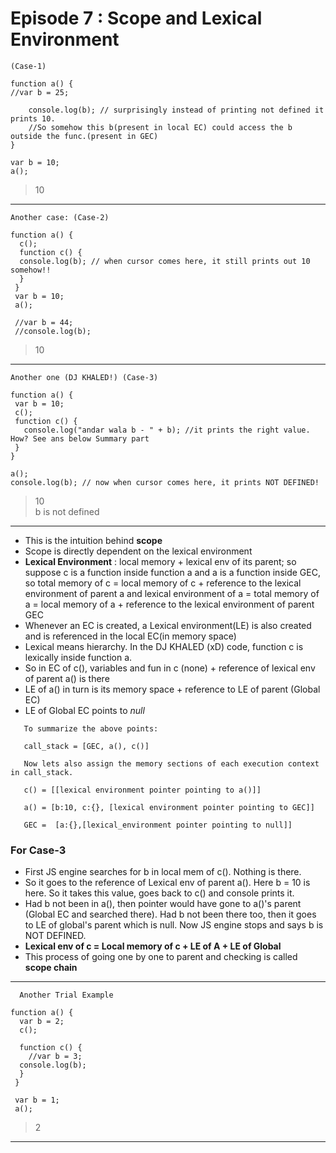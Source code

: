 # Episode 7 : Scope and Lexical Environment

```
(Case-1)

function a() {
//var b = 25;

    console.log(b); // surprisingly instead of printing not defined it prints 10. 
    //So somehow this b(present in local EC) could access the b outside the func.(present in GEC) 
}

var b = 10;
a();
```
> 10
---------------------
```
Another case: (Case-2)

function a() {
  c();
  function c() {
  console.log(b); // when cursor comes here, it still prints out 10 somehow!!
  }
 }
 var b = 10;
 a();
 
 //var b = 44;
 //console.log(b); 
 ```
 > 10
 --------------------
 ```
 Another one (DJ KHALED!) (Case-3)
 
 function a() {
  var b = 10;
  c();
  function c() {
    console.log("andar wala b - " + b); //it prints the right value. How? See ans below Summary part
  }
 }
 
 a();
 console.log(b); // now when cursor comes here, it prints NOT DEFINED!
```
> 10 <br/>
> b is not defined
 --------------------
 
- This is the intuition behind **scope**
- Scope is directly dependent on the lexical environment
- **Lexical Environment** : local memory + lexical env of its parent; so suppose c is a function inside function a and a is a function inside GEC, so  total memory of c =  local memory of c  + reference to the lexical environment of parent a and lexical environment of a = total memory of a = local memory of a + reference to the lexical environment of parent GEC
- Whenever an EC is created, a Lexical environment(LE) is also created and is referenced in the local EC(in memory space)
- Lexical means hierarchy. In the DJ KHALED (xD) code, function c is lexically inside function a. 
- So in EC of c(), variables and fun in c (none) + reference of lexical env of parent a() is there
- LE of a() in turn is its memory space + reference to LE of parent (Global EC)
- LE of Global EC points to *null*

 ```
    To summarize the above points:
    
    call_stack = [GEC, a(), c()]

    Now lets also assign the memory sections of each execution context in call_stack.

    c() = [[lexical environment pointer pointing to a()]]

    a() = [b:10, c:{}, [lexical environment pointer pointing to GEC]]

    GEC =  [a:{},[lexical_environment pointer pointing to null]]

 ```
  ### For Case-3 
  - First JS engine searches for b in local mem of c(). Nothing is there. 
  - So it goes to the reference of Lexical env of parent a(). Here b = 10 is here. So it takes this value, goes back to c() and console prints it.
  - Had b not been in a(), then pointer would have gone to a()'s parent (Global EC and searched there). Had b not been there too, then it goes to LE of global's parent
  which is null. Now JS engine stops and says b is NOT DEFINED. 
  - **Lexical env of c = Local memory of c + LE of A + LE of Global**
  - This process of going one by one to parent and checking is called **scope chain**
 --------------------
```
  Another Trial Example
 
function a() {
  var b = 2;
  c();

  function c() {
    //var b = 3;
  console.log(b);
  }
 }

 var b = 1;
 a();
```
> 2
 --------------------
  
  







